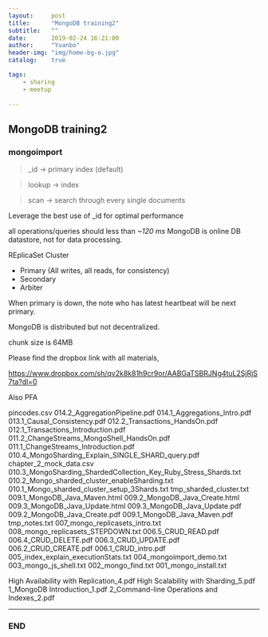 ```yaml
---
layout:     post
title:      "MongoDB training2"
subtitle:   ""
date:       2019-02-24 16:21:00
author:     "Yuanbo"
header-img: "img/home-bg-o.jpg"
catalog:    true

tags:
    - sharing
    - meetup
    
---
```


## MongoDB training2

### mongoimport

> _id -> primary index (default)


> lookup -> index

> scan -> search through every single documents

Leverage the best use of _id for optimal performance 


all operations/queries should less than *~120 ms*
MongoDB is online DB datastore, not for data processing.



REplicaSet Cluster

* Primary (All writes, all reads, for consistency)
* Secondary
* Arbiter

When primary is down, the note who has latest heartbeat will be next primary.


MongoDB is distributed but not decentralized.

 
chunk size is 64MB



Please find the dropbox link with all materials,

https://www.dropbox.com/sh/qv2k8k81h9cr9or/AABGaTSBRJNg4tuL2SjRjS7ta?dl=0

Also PFA 

pincodes.csv
014.2_AggregationPipeline.pdf
014.1_Aggregations_Intro.pdf
013.1_Causal_Consistency.pdf
012.2_Transactions_HandsOn.pdf
012.1_Transactions_Introduction.pdf
011.2_ChangeStreams_MongoShell_HandsOn.pdf
011.1_ChangeStreams_Introduction.pdf
010.4_MongoSharding_Explain_SINGLE_SHARD_query.pdf
chapter_2_mock_data.csv
010.3_MongoSharding_ShardedCollection_Key_Ruby_Stress_Shards.txt
010.2_Mongo_sharded_cluster_enableSharding.txt
010.1_Mongo_sharded_cluster_setup_3Shards.txt
tmp_sharded_cluster.txt
009.1_MongoDB_Java_Maven.html
009.2_MongoDB_Java_Create.html
009.3_MongoDB_Java_Update.html
009.3_MongoDB_Java_Update.pdf
009.2_MongoDB_Java_Create.pdf
009.1_MongoDB_Java_Maven.pdf
tmp_notes.txt
007_mongo_replicasets_intro.txt
008_mongo_replicasets_STEPDOWN.txt
006.5_CRUD_READ.pdf
006.4_CRUD_DELETE.pdf
006.3_CRUD_UPDATE.pdf
006.2_CRUD_CREATE.pdf
006.1_CRUD_intro.pdf
005_index_explain_executionStats.txt
004_mongoimport_demo.txt
003_mongo_js_shell.txt
002_mongo_find.txt
001_mongo_install.txt

High Availability with Replication_4.pdf
High Scalability with Sharding_5.pdf
1_MongoDB Introduction_1.pdf
2_Command-line Operations and Indexes_2.pdf



---

### END

